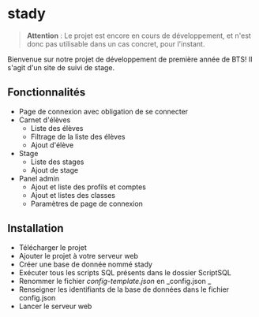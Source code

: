 # stady
>**Attention** : Le projet est encore en cours de développement, et n'est donc pas utilisable dans un cas concret, pour l'instant.

Bienvenue sur notre projet de développement de première année de BTS! Il s'agit d'un site de suivi de stage.

## Fonctionnalités
- Page de connexion avec obligation de se connecter
- Carnet d'élèves
  - Liste des élèves
  - Filtrage de la liste des élèves
  - Ajout d'élève
- Stage
  - Liste des stages
  - Ajout de stage
- Panel admin
  - Ajout et liste des profils et comptes
  - Ajout et listes des classes
  - Paramètres de page de connexion
  
## Installation
- Télécharger le projet
- Ajouter le projet à votre serveur web
- Créer une base de donnée nommé stady
- Exécuter tous les scripts SQL présents dans le dossier ScriptSQL
- Renommer le fichier _config-template.json_ en _config.json _
- Renseigner les identifiants de la base de données dans le fichier config.json
- Lancer le serveur web
